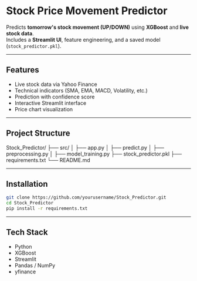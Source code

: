 # Stock Price Movement Predictor

Predicts **tomorrow's stock movement (UP/DOWN)** using **XGBoost** and **live stock data**.  
Includes a **Streamlit UI**, feature engineering, and a saved model (`stock_predictor.pkl`).

---

## Features
- Live stock data via Yahoo Finance  
- Technical indicators (SMA, EMA, MACD, Volatility, etc.)  
- Prediction with confidence score  
- Interactive Streamlit interface  
- Price chart visualization  

---

## Project Structure

Stock_Predictor/
├── src/
│ ├── app.py
│ ├── predict.py
│ ├── preprocessing.py
│ ├── model_training.py
├── stock_predictor.pkl
├── requirements.txt
└── README.md


---

## Installation
```bash
git clone https://github.com/yourusername/Stock_Predictor.git
cd Stock_Predictor
pip install -r requirements.txt

```

---

## Tech Stack
- Python
- XGBoost
- Streamlit
- Pandas / NumPy
- yfinance
